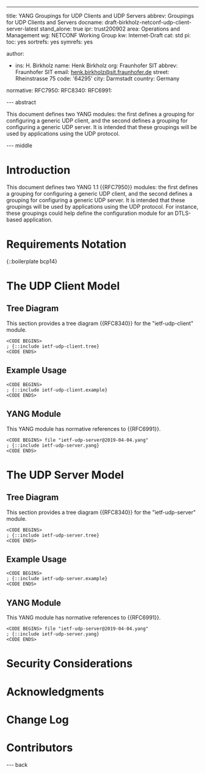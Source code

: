 ---
title: YANG Groupings for UDP Clients and UDP Servers 
abbrev: Groupings for UDP Clients and Servers
docname: draft-birkholz-netconf-udp-client-server-latest
stand_alone: true
ipr: trust200902
area: Operations and Management
wg: NETCONF Working Group
kw: Internet-Draft
cat: std
pi:
  toc: yes
  sortrefs: yes
  symrefs: yes

author:
- ins: H. Birkholz
  name: Henk Birkholz
  org: Fraunhofer SIT
  abbrev: Fraunhofer SIT
  email: henk.birkholz@sit.fraunhofer.de
  street: Rheinstrasse 75
  code: '64295'
  city: Darmstadt
  country: Germany

normative:
  RFC7950:
  RFC8340:
  RFC6991:

--- abstract

This document defines two YANG modules: the first defines a grouping for configuring a generic UDP client, and the second defines a grouping for configuring a generic UDP server.
It is intended that these groupings will be used by applications using the UDP protocol.

--- middle

# Introduction

This document defines two YANG 1.1 {{RFC7950}} modules: the first defines a grouping for configuring a generic UDP client, and the second defines a grouping for configuring a generic UDP server.
It is intended that these groupings will be used by applications using the UDP protocol.
For instance, these groupings could help define the configuration module for an DTLS-based application.

# Requirements Notation

{::boilerplate bcp14}

# The UDP Client Model

## Tree Diagram

This section provides a tree diagram {{RFC8340}} for the "ietf-udp-client" module.

~~~~
<CODE BEGINS>
; {::include ietf-udp-client.tree}
<CODE ENDS>
~~~~

## Example Usage

~~~~
<CODE BEGINS>
; {::include ietf-udp-client.example}
<CODE ENDS>
~~~~

## YANG Module

This YANG module has normative references to {{RFC6991}}.

~~~~
<CODE BEGINS> file "ietf-udp-server@2019-04-04.yang"
; {::include ietf-udp-server.yang}
<CODE ENDS>
~~~~

# The UDP Server Model

## Tree Diagram

This section provides a tree diagram {{RFC8340}} for the "ietf-udp-server" module.

~~~~
<CODE BEGINS>
; {::include ietf-udp-server.tree}
<CODE ENDS>
~~~~

## Example Usage

~~~~
<CODE BEGINS>
; {::include ietf-udp-server.example}
<CODE ENDS>
~~~~

## YANG Module

This YANG module has normative references to {{RFC6991}}.

~~~~
<CODE BEGINS> file "ietf-udp-server@2019-04-04.yang"
; {::include ietf-udp-server.yang}
<CODE ENDS>
~~~~

# Security Considerations

#  Acknowledgments

#  Change Log

# Contributors

--- back
